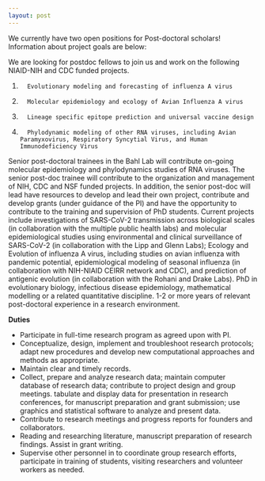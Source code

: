 ```yaml
---
layout: post
---
```


We currently have two open positions for Post-doctoral scholars! Information about project goals are below:


We are looking for postdoc fellows to join us and work on the following NIAID-NIH and CDC funded projects.
1.       Evolutionary modeling and forecasting of influenza A virus
2.       Molecular epidemiology and ecology of Avian Influenza A virus
3.       Lineage specific epitope prediction and universal vaccine design
4.       Phylodynamic modeling of other RNA viruses, including Avian Paramyxovirus, Respiratory Syncytial Virus, and Human Immunodeficiency Virus

Senior post-doctoral trainees in the Bahl Lab will contribute on-going molecular epidemiology and phylodynamics studies of RNA viruses. The senior post-doc trainee will contribute to the organization and management of NIH, CDC and NSF funded projects.
In addition, the senior post-doc will lead have resources to develop and lead their own project, contribute and develop grants (under guidance of the PI) and have the opportunity to contribute to the training and supervision of PhD students. Current projects include investigations of SARS-CoV-2 transmission across biological scales (in collaboration with the multiple public health labs) and molecular epidemiological studies using environmental and clinical surveillance of SARS-CoV-2 (in collaboration with the Lipp and Glenn Labs); Ecology and Evolution of influenza A virus, including studies on avian influenza with pandemic potential, epidemiological modeling of seasonal influenza (in collaboration with NIH-NIAID CEIRR network and CDC), and prediction of antigenic evolution (in collaboration with the Rohani and Drake Labs). PhD in evolutionary biology, infectious disease epidemiology, mathematical modelling or a related quantitative discipline.
1-2 or more years of relevant post-doctoral experience in a research environment.

**Duties**

- Participate in full-time research program as agreed upon with PI.
- Conceptualize, design, implement and troubleshoot research protocols; adapt new procedures and develop new computational approaches and methods as appropriate.
- Maintain clear and timely records.
- Collect, prepare and analyze research data; maintain computer database of research data; contribute to project design and group meetings. tabulate and display data for presentation in research conferences, for manuscript preparation and grant submission; use graphics and statistical software to analyze and present data.
- Contribute to research meetings and progress reports for founders and collaborators.
- Reading and researching literature, manuscript preparation of research findings. Assist in grant writing.
- Supervise other personnel in to coordinate group research efforts, participate in training of students, visiting researchers and volunteer workers as needed.


